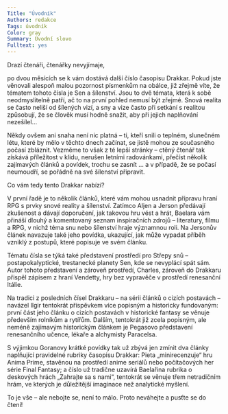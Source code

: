 ```yaml
---
Title: "Úvodník"
Authors: redakce
Tags: úvodník
Color: gray
Summary: Úvodní slovo
Fulltext: yes
---
```

Drazí čtenáři, čtenářky nevyjímaje,

po dvou měsících se k vám dostává další číslo časopisu Drakkar. Pokud jste věnovali alespoň malou pozornost písmenkům na obálce, již zřejmě víte, že tématem tohoto čísla je Sen a šílenství. Jsou to dvě témata, která k sobě neodmyslitelně patří, ač to na první pohled nemusí být zřejmé. Snová realita se často neliší od šílených vizí, a sny a vize často při setkání s realitou způsobují, že se člověk musí hodně snažit, aby při jejich naplňování nezešílel…

Někdy ovšem ani snaha není nic platná – ti, kteří snili o teplném, slunečném létu, které by mělo v těchto dnech začínat, se jistě mohou ze současného počasí zbláznit. Vezměme to však z té lepší stránky – ctěný čtenář tak získává příležitost v klidu, nerušen letními radovánkami, přečíst několik zajímavých článků a povídek, trochu se zasnít … a v případě, že se počasí neumoudří, se pořádně na své šílenství připravit.

Co vám tedy tento Drakkar nabízí?

V první řadě je to několik článků, které vám mohou usnadnit přípravu hraní RPG s prvky snové reality a šílenství. Zatímco Aljen a Jerson předávají zkušenost a dávají doporučení, jak takovou hru vést a hrát, Baelara vám přináší dlouhý a komentovaný seznam inspiračních zdrojů – literatury, filmu a RPG, v nichž téma snu nebo šílenství hraje významnou roli. Na Jersonův článek navazuje také jeho povídka, ukazující, jak může vypadat příběh vzniklý z postupů, které popisuje ve svém článku.

Tématu čísla se týká také představení prostředí pro Střepy snů – postapokalyptické, trestanecké planety Sen, kde se nevyplácí spát sám. Autor tohoto představení a zároveň prostředí, Charles, zároveň do Drakkaru přispěl zápisem z hraní Vendetty, hry bez vypravěče v prostředí renesanční Itálie.

Na tradici z posledních čísel Drakkaru – na sérii článků o cizích postavách – navázel Ilgir tentokrát příspěvkem více popisným a historicky fundovaným: první část jeho článku o cizích postavách v historické fantasy se věnuje především rolníkům a rytířům. Dalším, tentokrát již zcela popisným, ale neméně zajímavým historickým článkem je Pegasovo představení renesančního učence, lékaře a alchymisty Paracelsa.

S výjimkou Goranovy krátké povídky tak už zbývá jen zmínit dva články naplňující pravidelné rubriky časopisu Drakkar: Pieta „minirecenzuje“ hru Anima Prime, stavěnou na prostředí anime seriálů nebo počítačových her série Final Fantasy; a číslo už tradične uzavírá Baelařina rubrika o deskových hrách „Zahrajte sa s nami“, tentokrát se věnuje třem netradičním hrám, ve kterých je důležitější imaginace než analytické myšlení.

To je vše – ale nebojte se, není to málo. Proto neváhejte a pusťte se do čtení!
